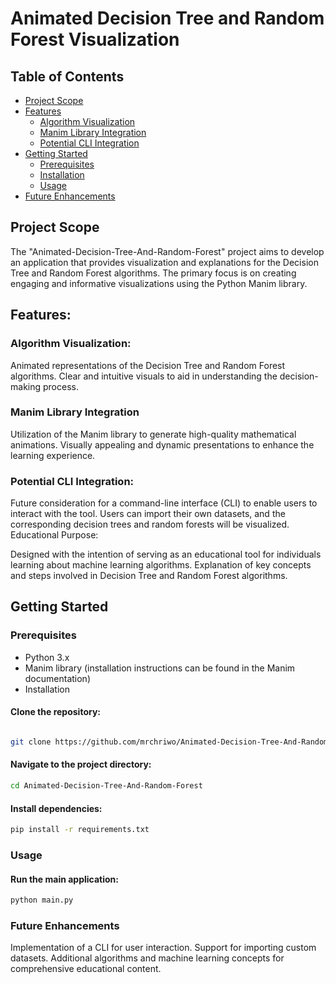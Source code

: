 # Animated Decision Tree and Random Forest Visualization


## Table of Contents

- [Project Scope](#project-scope)
- [Features](#features)
  - [Algorithm Visualization](#algorithm-visualization)
  - [Manim Library Integration](#manim-library-integration)
  - [Potential CLI Integration](#potential-cli-integration)
- [Getting Started](#getting-started)
  - [Prerequisites](#prerequisites)
  - [Installation](#install-dependencies)
  - [Usage](#usage)
- [Future Enhancements](#future-enhancements)


## Project Scope

The "Animated-Decision-Tree-And-Random-Forest" project aims to develop an application that provides visualization and explanations for the Decision Tree and Random Forest algorithms. The primary focus is on creating engaging and informative visualizations using the Python Manim library.

## Features:

### Algorithm Visualization:

Animated representations of the Decision Tree and Random Forest algorithms.
Clear and intuitive visuals to aid in understanding the decision-making process.


### Manim Library Integration

Utilization of the Manim library to generate high-quality mathematical animations.
Visually appealing and dynamic presentations to enhance the learning experience.


### Potential CLI Integration:

Future consideration for a command-line interface (CLI) to enable users to interact with the tool.
Users can import their own datasets, and the corresponding decision trees and random forests will be visualized.
Educational Purpose:

Designed with the intention of serving as an educational tool for individuals learning about machine learning algorithms.
Explanation of key concepts and steps involved in Decision Tree and Random Forest algorithms.


## Getting Started

### Prerequisites
- Python 3.x
- Manim library (installation instructions can be found in the Manim documentation)
- Installation


#### Clone the repository:

```bash 

git clone https://github.com/mrchriwo/Animated-Decision-Tree-And-Random-Forest.git

```


#### Navigate to the project directory:

```bash 
cd Animated-Decision-Tree-And-Random-Forest
```

#### Install dependencies:

```bash
pip install -r requirements.txt
```


### Usage


#### Run the main application:

```bash
python main.py
```


### Future Enhancements
Implementation of a CLI for user interaction.
Support for importing custom datasets.
Additional algorithms and machine learning concepts for comprehensive educational content.
